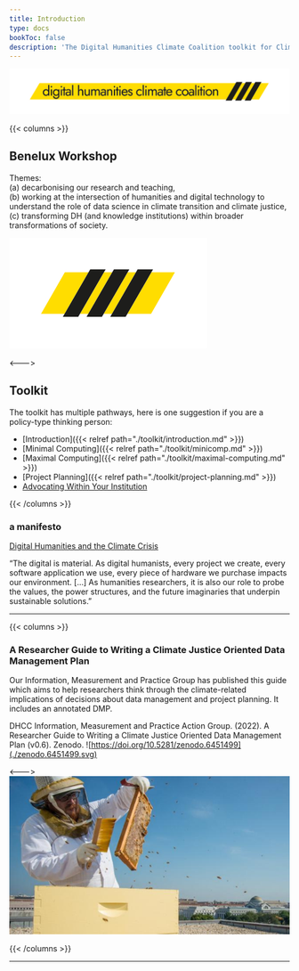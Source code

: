 ```yaml
---
title: Introduction
type: docs
bookToc: false
description: 'The Digital Humanities Climate Coalition toolkit for Climate Justice in humanitites research.'
---
```


![The Digital Humanities Climate Coalition](DCHH_FINAL_LOWER_CASE_HAZARD.png)


{{< columns >}}
## Benelux Workshop

Themes: \
(a) decarbonising our research and teaching,\
(b) working at the intersection of humanities and digital technology to understand the role of data science in climate transition and climate justice,\
(c) transforming DH (and knowledge institutions) within broader transformations of society.

![DHCC.jpg](DCHH_FINAL_HAZARD.png)

<--->
## Toolkit

The toolkit has multiple pathways, here is one suggestion if you are a policy-type thinking person:

- [Introduction]({{< relref path="./toolkit/introduction.md" >}})
- [Minimal Computing]({{< relref path="./toolkit/minicomp.md" >}})
- [Maximal Computing]({{< relref path="./toolkit/maximal-computing.md" >}})
- [Project Planning]({{< relref path="./toolkit/project-planning.md" >}})
- [Advocating Within Your Institution](https://sas-dhrh.github.io/dhcc-toolkit/toolkit/advocating-within-your-institution.html)

{{< /columns >}}


### a manifesto
[Digital Humanities and the Climate Crisis](https://dhc-barnard.github.io/envdh/)

“The digital is material. As digital humanists, every project we create, every software application we use, every piece of hardware we purchase impacts our environment. [...] As humanities researchers, it is also our role to probe the values, the power structures, and the future imaginaries that underpin sustainable solutions.”

---

{{< columns >}}

### A Researcher Guide to Writing a Climate Justice Oriented Data Management Plan

Our Information, Measurement and Practice Group has published this guide which aims to help researchers think through the climate-related implications of decisions about data management and project planning.  It includes an annotated DMP.

DHCC Information, Measurement and Practice Action Group. (2022). A Researcher Guide to Writing a Climate Justice Oriented Data Management Plan (v0.6). Zenodo. ![https://doi.org/10.5281/zenodo.6451499](./zenodo.6451499.svg)

<--->
![Beekeeper](beekeeper.jpg)

{{< /columns >}}

---
